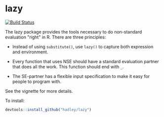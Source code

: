 # lazy

[![Build Status](https://travis-ci.org/hadley/lazy.png?branch=master)](https://travis-ci.org/hadley/lazy)

The lazy package provides the tools necessary to do non-standard evaluation "right" in R. There are three principles:

* Instead of using `substitute()`, use `lazy()` to capture both expression
  and environment.
  
* Every function that uses NSE should have a standard evaluation partner
  that does all the work. This function should end with `_`.
  
* The SE-partner has a flexible input specification to make it easy for people
  to program with.

See the vignette for more details.

To install:

```r
devtools::install_github("hadley/lazy")
```
